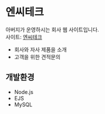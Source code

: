 # 엔씨테크
아버지가 운영하시는 회사 웹 사이트입니다.<br>
사이트: [엔씨테크](http://www.엔씨테크.com)<br>
- 회사와 자사 제품을 소개<br>
- 고객을 위한 견적문의<br>

## 개발환경
- Node.js <br>
- EJS <br>
- MySQL <br>
